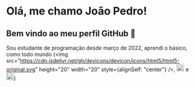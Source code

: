 # Olá, me chamo João Pedro! 
## Bem vindo ao meu perfil GitHub 👋

Sou estudante de programação desde março de 2022, aprendi o básico, como todo mundo (<img src="https://cdn.jsdelivr.net/gh/devicons/devicon/icons/html5/html5-original.svg" height="20" width="20" style={alignSelf: "center"} />, <img src="https://cdn.jsdelivr.net/gh/devicons/devicon/icons/css3/css3-original.svg" height="20" width="20"  /> e <img src="https://cdn.jsdelivr.net/gh/devicons/devicon/icons/javascript/javascript-original.svg" height="20" width="20"  />)










